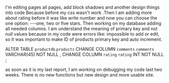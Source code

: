 I'm editing pages all pages, add block shadows and another design things into code 
Because before my css wasn't work .Then I am adding more about rating before it was like write number and now you can choose the one option:
---one, two or five stars.
Then working on my database adding all needed columns. I am understand the meaning of primary key and not null values because in my code were
errors like: impossible to add or edit, so it was important to make ID of products primary key and  auto increment.

ALTER TABLE `productdb`.`products` 
CHANGE COLUMN `comments` `comments` VARCHAR(45) NOT NULL ,
CHANGE COLUMN `rating` `rating` INT NOT NULL ;

as soon as it is my last report, I  am working on debugging my code last two weeks. There is no new functions but new design and more usable site.
